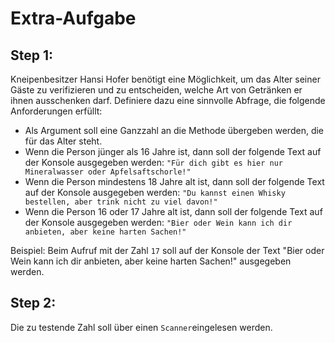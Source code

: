 # Extra-Aufgabe

## Step 1:

Kneipenbesitzer Hansi Hofer benötigt eine Möglichkeit, um das Alter seiner Gäste zu verifizieren und zu entscheiden, 
welche Art von Getränken er ihnen ausschenken darf. Definiere dazu eine sinnvolle Abfrage, die folgende 
Anforderungen erfüllt:

* Als Argument soll eine Ganzzahl an die Methode übergeben werden, die für das Alter steht.
* Wenn die Person jünger als 16 Jahre ist, dann soll der folgende Text auf der Konsole ausgegeben werden: 
`"Für dich gibt es hier nur Mineralwasser oder Apfelsaftschorle!"`
* Wenn die Person mindestens 18 Jahre alt ist, dann soll der folgende Text auf der Konsole ausgegeben werden: 
`"Du kannst einen Whisky bestellen, aber trink nicht zu viel davon!"`
* Wenn die Person 16 oder 17 Jahre alt ist, dann soll der folgende Text auf der Konsole ausgegeben werden: 
`"Bier oder Wein kann ich dir anbieten, aber keine harten Sachen!"`

Beispiel: Beim Aufruf mit der Zahl `17` soll auf der Konsole der Text "Bier oder Wein kann ich dir
anbieten, aber keine harten Sachen!" ausgegeben werden.

## Step 2:

Die zu testende Zahl soll über einen `Scanner`eingelesen werden.